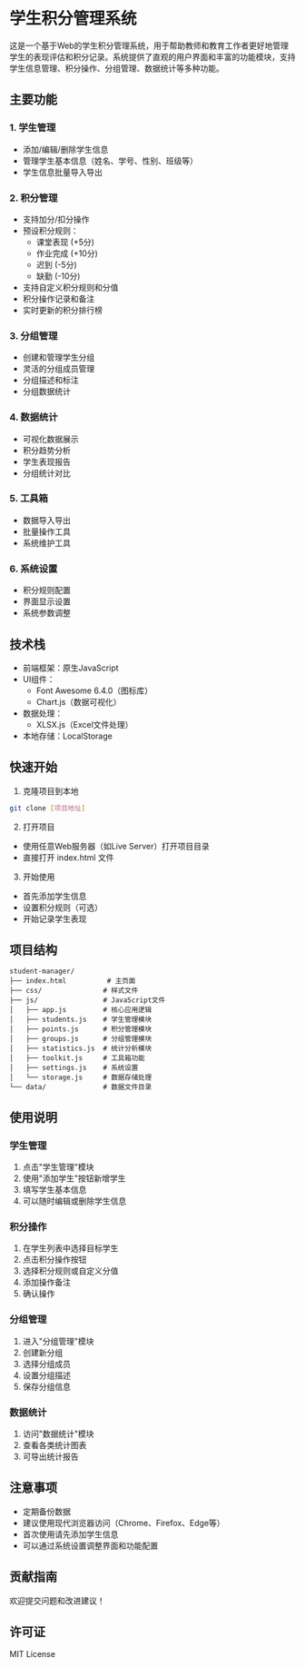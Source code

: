 # 学生积分管理系统

这是一个基于Web的学生积分管理系统，用于帮助教师和教育工作者更好地管理学生的表现评估和积分记录。系统提供了直观的用户界面和丰富的功能模块，支持学生信息管理、积分操作、分组管理、数据统计等多种功能。

## 主要功能

### 1. 学生管理
- 添加/编辑/删除学生信息
- 管理学生基本信息（姓名、学号、性别、班级等）
- 学生信息批量导入导出

### 2. 积分管理
- 支持加分/扣分操作
- 预设积分规则：
  - 课堂表现 (+5分)
  - 作业完成 (+10分)
  - 迟到 (-5分)
  - 缺勤 (-10分)
- 支持自定义积分规则和分值
- 积分操作记录和备注
- 实时更新的积分排行榜

### 3. 分组管理
- 创建和管理学生分组
- 灵活的分组成员管理
- 分组描述和标注
- 分组数据统计

### 4. 数据统计
- 可视化数据展示
- 积分趋势分析
- 学生表现报告
- 分组统计对比

### 5. 工具箱
- 数据导入导出
- 批量操作工具
- 系统维护工具

### 6. 系统设置
- 积分规则配置
- 界面显示设置
- 系统参数调整

## 技术栈

- 前端框架：原生JavaScript
- UI组件：
  - Font Awesome 6.4.0（图标库）
  - Chart.js（数据可视化）
- 数据处理：
  - XLSX.js（Excel文件处理）
- 本地存储：LocalStorage

## 快速开始

1. 克隆项目到本地
```bash
git clone [项目地址]
```

2. 打开项目
- 使用任意Web服务器（如Live Server）打开项目目录
- 直接打开 index.html 文件

3. 开始使用
- 首先添加学生信息
- 设置积分规则（可选）
- 开始记录学生表现

## 项目结构

```
student-manager/
├── index.html          # 主页面
├── css/               # 样式文件
├── js/                # JavaScript文件
│   ├── app.js         # 核心应用逻辑
│   ├── students.js    # 学生管理模块
│   ├── points.js      # 积分管理模块
│   ├── groups.js      # 分组管理模块
│   ├── statistics.js  # 统计分析模块
│   ├── toolkit.js     # 工具箱功能
│   ├── settings.js    # 系统设置
│   └── storage.js     # 数据存储处理
└── data/              # 数据文件目录
```

## 使用说明

### 学生管理
1. 点击"学生管理"模块
2. 使用"添加学生"按钮新增学生
3. 填写学生基本信息
4. 可以随时编辑或删除学生信息

### 积分操作
1. 在学生列表中选择目标学生
2. 点击积分操作按钮
3. 选择积分规则或自定义分值
4. 添加操作备注
5. 确认操作

### 分组管理
1. 进入"分组管理"模块
2. 创建新分组
3. 选择分组成员
4. 设置分组描述
5. 保存分组信息

### 数据统计
1. 访问"数据统计"模块
2. 查看各类统计图表
3. 可导出统计报告

## 注意事项

- 定期备份数据
- 建议使用现代浏览器访问（Chrome、Firefox、Edge等）
- 首次使用请先添加学生信息
- 可以通过系统设置调整界面和功能配置

## 贡献指南

欢迎提交问题和改进建议！

## 许可证

MIT License 